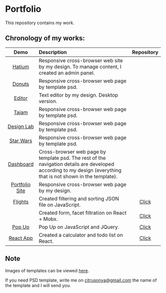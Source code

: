# Portfolio
This repository contains my work.
## Chronology of my works:

| Demo | Description | Repository |
| :---: |     :---       | :---:  |
| [Hatium](https://hatium.ru) | Responsive cross-browser web site by my design. To manage content, I created an admin panel.     | |
| [Donuts](https://citrusonya.github.io/donuts/) | Responsive cross-browser web page by template psd.       | |
| [Editor](https://citrusonya.github.io/editor/) | Text editor by my design. Desktop version.       | |
| [Tajam](https://citrusonya.github.io/tajam/) | Responsive cross-browser web page by template psd. | |
| [Design Lab](https://citrusonya.github.io/designLab/) | Responsive cross-browser web page by template psd. | |
| [Star Wars](https://citrusonya.github.io/starwars/) | Responsive cross-browser web page by template psd. | |
| [Dashboard](https://citrusonya.github.io/dashboard/) | Cross-browser web page by template psd. The rest of the navigation details are developed according to my design (everything that is not shown in the template). | |
| [Portfolio Site](https://citrusonya.github.io) | Responsive cross-browser web page by my design. | |
| [Flights](https://citrusonya.github.io/flights/) | Created filtering and sorting JSON file on JavaScript. | [Click](https://github.com/citrusonya/flights) |
| | Created form, facet filtration on React + Mobx. | [Click](https://github.com/citrusonya/test-location) |
| [Pop Up](https://citrusonya.github.io/popUp/) | Pop Up on JavaScript and JQuery. | [Click](https://github.com/citrusonya/pop-up) |
| [React App](https://citrusonya.github.io/reactApp/index.html#/) | Created a calculator and todo list on React. | [Click](https://github.com/citrusonya/react) |

## Note
Images of templates can be viewed [here](https://github.com/citrusonya/citrusonya.github.io/tree/master/template%20images).

If you need PSD template, write me on citrusonya@gmail.com the name of the template and I will send you.
